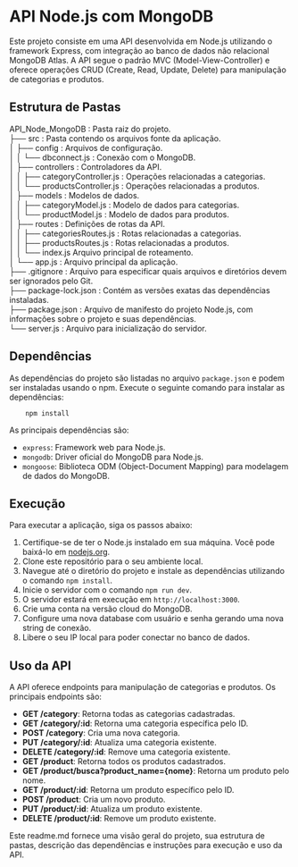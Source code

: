 # API Node.js com MongoDB

Este projeto consiste em uma API desenvolvida em Node.js utilizando o framework Express, com integração ao banco de dados não relacional MongoDB Atlas. A API segue o padrão MVC (Model-View-Controller) e oferece operações CRUD (Create, Read, Update, Delete) para manipulação de categorias e produtos.

## Estrutura de Pastas

API_Node_MongoDB : Pasta raiz do projeto.  
├── src : Pasta contendo os arquivos fonte da aplicação.  
│   ├── config : Arquivos de configuração.  
│   │   └── dbconnect.js : Conexão com o MongoDB.  
│   ├── controllers : Controladores da API.  
│   │   ├── categoryController.js : Operações relacionadas a categorias.  
│   │   └── productsController.js : Operações relacionadas a produtos.  
│   ├── models : Modelos de dados.  
│   │   ├── categoryModel.js : Modelo de dados para categorias.  
│   │   └── productModel.js : Modelo de dados para produtos.  
│   ├── routes : Definições de rotas da API.  
│   │   ├── categoriesRoutes.js : Rotas relacionadas a categorias.  
│   │   ├── productsRoutes.js : Rotas relacionadas a produtos.  
│   │   └── index.js  Arquivo principal de roteamento.  
│   └── app.js : Arquivo principal da aplicação.  
├── .gitignore : Arquivo para especificar quais arquivos e diretórios devem ser ignorados pelo Git.  
├── package-lock.json : Contém as versões exatas das dependências instaladas.  
├── package.json : Arquivo de manifesto do projeto Node.js, com informações sobre o projeto e suas dependências.  
└── server.js : Arquivo para inicialização do servidor.  

## Dependências

As dependências do projeto são listadas no arquivo `package.json` e podem ser instaladas usando o npm. Execute o seguinte comando para instalar as dependências:

        npm install

As principais dependências são:

- `express`: Framework web para Node.js.
- `mongodb`: Driver oficial do MongoDB para Node.js.
- `mongoose`: Biblioteca ODM (Object-Document Mapping) para modelagem de dados do MongoDB.

## Execução

Para executar a aplicação, siga os passos abaixo:

1. Certifique-se de ter o Node.js instalado em sua máquina. Você pode baixá-lo em [nodejs.org](https://nodejs.org/).
2. Clone este repositório para o seu ambiente local.
3. Navegue até o diretório do projeto e instale as dependências utilizando o comando `npm install`.
4. Inicie o servidor com o comando `npm run dev`.
5. O servidor estará em execução em `http://localhost:3000`.
6. Crie uma conta na versão cloud do MongoDB.
7. Configure uma nova database com usuário e senha gerando uma nova string de conexão.
8. Libere o seu IP local para poder conectar no banco de dados.

## Uso da API

A API oferece endpoints para manipulação de categorias e produtos. Os principais endpoints são:

- **GET /category**: Retorna todas as categorias cadastradas.
- **GET /category/:id**: Retorna uma categoria específica pelo ID.
- **POST /category**: Cria uma nova categoria.
- **PUT /category/:id**: Atualiza uma categoria existente.
- **DELETE /category/:id**: Remove uma categoria existente.
- **GET /product**: Retorna todos os produtos cadastrados.
- **GET /product/busca?product_name={nome}**: Retorna um produto pelo nome.
- **GET /product/:id**: Retorna um produto específico pelo ID.
- **POST /product**: Cria um novo produto.
- **PUT /product/:id**: Atualiza um produto existente.
- **DELETE /product/:id**: Remove um produto existente.

Este readme.md fornece uma visão geral do projeto, sua estrutura de pastas, descrição das dependências e instruções para execução e uso da API.

